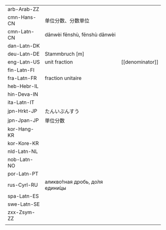 | | | |
|-|-|-|
| arb-Arab-ZZ |  |  |
| cmn-Hans-CN | 单位分数、分数单位 |  |
| cmn-Latn-CN | dānwèi fēnshù, fēnshù dānwèi |  |
| dan-Latn-DK |  |  |
| deu-Latn-DE | Stammbruch [m] |  |
| eng-Latn-US | unit fraction | [[denominator]] |
| fin-Latn-FI |  |  |
| fra-Latn-FR | fraction unitaire |  |
| heb-Hebr-IL |  |  |
| hin-Deva-IN |  |  |
| ita-Latn-IT |  |  |
| jpn-Hrkt-JP | たんいぶんすう |  |
| jpn-Jpan-JP | 単位分数 |  |
| kor-Hang-KR |  |  |
| kor-Kore-KR |  |  |
| nld-Latn-NL |  |  |
| nob-Latn-NO |  |  |
| por-Latn-PT |  |  |
| rus-Cyrl-RU | аликво́тная дробь, до́ля едини́цы |  |
| spa-Latn-ES |  |  |
| swe-Latn-SE |  |  |
| zxx-Zsym-ZZ |  |  |
|  |  |  |
